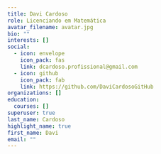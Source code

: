 ```yaml
---
title: Davi Cardoso
role: Licenciando em Matemática
avatar_filename: avatar.jpg
bio: ""
interests: []
social:
  - icon: envelope
    icon_pack: fas
    link: dcardoso.profissional@gmail.com
  - icon: github
    icon_pack: fab
    link: https://github.com/DaviCardosoGitHub
organizations: []
education:
  courses: []
superuser: true
last_name: Cardoso
highlight_name: true
first_name: Davi
email: ""
---
```

